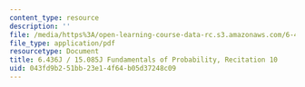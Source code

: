 ```yaml
---
content_type: resource
description: ''
file: /media/https%3A/open-learning-course-data-rc.s3.amazonaws.com/6-436j-fundamentals-of-probability-fall-2018/043fd9b251bb23e14f64b05d37248c09_MIT6_436JF18_rec10.pdf
file_type: application/pdf
resourcetype: Document
title: 6.436J / 15.085J Fundamentals of Probability, Recitation 10
uid: 043fd9b2-51bb-23e1-4f64-b05d37248c09
---
```

